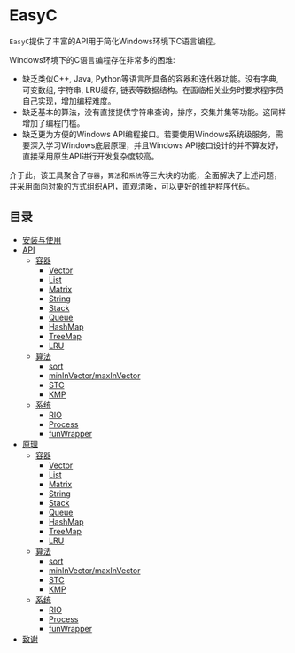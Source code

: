 # EasyC
`EasyC`提供了丰富的API用于简化Windows环境下C语言编程。

Windows环境下的C语言编程存在非常多的困难:
* 缺乏类似C++, Java, Python等语言所具备的容器和迭代器功能。没有字典, 可变数组, 字符串, LRU缓存, 链表等数据结构。在面临相关业务时要求程序员自己实现，增加编程难度。
* 缺乏基本的算法，没有直接提供字符串查询，排序，交集并集等功能。这同样增加了编程门槛。
* 缺乏更为方便的Windows API编程接口。若要使用Windows系统级服务，需要深入学习Windows底层原理，并且Windows API接口设计的并不算友好，直接采用原生API进行开发复杂度较高。

介于此，该工具聚合了`容器`，`算法`和`系统`等三大块的功能，全面解决了上述问题，并采用面向对象的方式组织API，直观清晰，可以更好的维护程序代码。

## 目录
- [安装与使用](doc/install.md)
- [API](doc/api.md)
	- [容器](doc/api.md)
		- [Vector](doc/api.md)
		- [List](doc/api.md)
		- [Matrix](doc/api.md)
		- [String](doc/api.md)
		- [Stack](doc/api.md)
		- [Queue](doc/api.md)
		- [HashMap](doc/api.md)
		- [TreeMap](doc/api.md)
		- [LRU](doc/api.md)
	- [算法](doc/api.md)
		- [sort](doc/api.md)
		- [minInVector/maxInVector](doc/api.md)
		- [STC](doc/api.md)
		- [KMP](doc/api.md)
	- [系统](doc/api.md)
		- [RIO](doc/api.md)
		- [Process](doc/api.md)
		- [funWrapper](doc/api.md)
- [原理](doc/theory.md)
	- [容器](doc/theory.md)
		- [Vector](doc/theory.md)
		- [List](doc/theory.md)
		- [Matrix](doc/theory.md)
		- [String](doc/theory.md)
		- [Stack](doc/theory.md)
		- [Queue](doc/theory.md)
		- [HashMap](doc/theory.md)
		- [TreeMap](doc/theory.md)
		- [LRU](doc/theory.md)
	- [算法](doc/theory.md)
		- [sort](doc/theory.md)
		- [minInVector/maxInVector](doc/theory.md)
		- [STC](doc/theory.md)
		- [KMP](doc/theory.md)
	- [系统](doc/theory.md)
		- [RIO](doc/theory.md)
		- [Process](doc/theory.md)
		- [funWrapper](doc/theory.md)
- [致谢](doc/thanks.md)